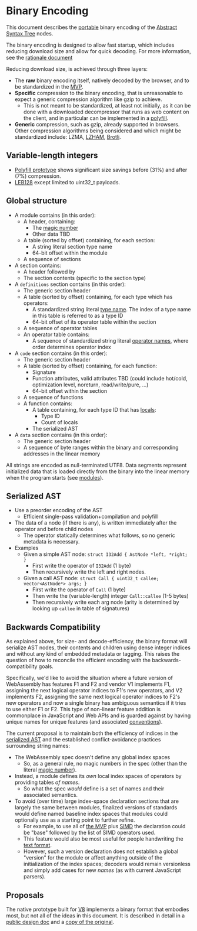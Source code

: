# Binary Encoding

This document describes the [portable](Portability.md) binary encoding of the
[Abstract Syntax Tree](AstSemantics.md) nodes.

The binary encoding is designed to allow fast startup, which includes reducing
download size and allow for quick decoding. For more information, see the 
[rationale document](Rationale.md#why-a-binary-encoding)

Reducing download size, is achieved through three layers:

 * The **raw** binary encoding itself, natively decoded by the browser, and to
   be standardized in the [MVP](MVP.md).
 * **Specific** compression to the binary encoding, that is unreasonable to
   expect a generic compression algorithm like gzip to achieve.
   * This is not meant to be standardized, at least not initially, as it can be
     done with a downloaded decompressor that runs as web content on the client,
     and in particular can be implemented in a [polyfill](Polyfill.md).
 * **Generic** compression, such as gzip, already supported in browsers. Other
   compression algorithms being considered and which might be standardized
   include: LZMA, [LZHAM](https://github.com/richgel999/lzham_codec),
    [Brotli](https://datatracker.ietf.org/doc/draft-alakuijala-brotli/).

## Variable-length integers
 * [Polyfill prototype](https://github.com/WebAssembly/polyfill-prototype-1) shows significant size savings before (31%) and after (7%) compression.
 * [LEB128](https://en.wikipedia.org/wiki/LEB128) except limited to uint32_t payloads.

## Global structure

* A module contains (in this order):
  - A header, containing:
    + The [magic number](https://en.wikipedia.org/wiki/Magic_number_%28programming%29)
    + Other data TBD
  - A table (sorted by offset) containing, for each section:
    + A string literal section type name
    + 64-bit offset within the module
  - A sequence of sections
* A section contains:
  - A header followed by
  - The section contents (specific to the section type)
* A `definitions` section contains (in this order):
  - The generic section header
  - A table (sorted by offset) containing, for each type which has operators:
    + A standardized string literal [type name](AstSemantics.md#expression-types).
      The index of a type name in this table is referred to as a type ID
    + 64-bit offset of its operator table within the section
  - A sequence of operator tables
  - An operator table contains:
    + A sequence of standardized string literal [operator names](AstSemantics.md),
      where order determines operator index
* A `code` section contains (in this order):
  - The generic section header
  - A table (sorted by offset) containing, for each function:
     + Signature
     + Function attributes, valid attributes TBD (could include hot/cold, optimization level, noreturn, read/write/pure, ...)
     + 64-bit offset within the section
  - A sequence of functions
  - A function contains:
    + A table containing, for each type ID that has [locals](AstSemantics.md#local-variables):
      * Type ID
      * Count of locals
    + The serialized AST
* A `data` section contains (in this order):
   - The generic section header
   - A sequence of byte ranges within the binary and corresponding addresses in the linear memory


All strings are encoded as null-terminated UTF8. Data segments represent
initialized data that is loaded directly from the binary into the linear memory
when the program starts (see [modules](Modules.md#linear-memory-section)).

## Serialized AST

* Use a preorder encoding of the AST
  * Efficient single-pass validation+compilation and polyfill
* The data of a node (if there is any), is written immediately after the operator and before child nodes
  * The operator statically determines what follows, so no generic metadata is necessary.
* Examples
  * Given a simple AST node: `struct I32Add { AstNode *left, *right; }`
    * First write the operator of `I32Add` (1 byte)
    * Then recursively write the left and right nodes.
  * Given a call AST node: `struct Call { uint32_t callee; vector<AstNode*> args; }`
    * First write the operator of `Call` (1 byte)
    * Then write the (variable-length) integer `Call::callee` (1-5 bytes)
    * Then recursively write each arg node (arity is determined by looking up `callee` in table of signatures)

## Backwards Compatibility

As explained above, for size- and decode-efficiency, the binary format will serialize AST nodes,
their contents and children using dense integer indices and without any kind of embedded metadata 
or tagging. This raises the question of how to reconcile the efficient encoding with the 
backwards-compatibility goals.

Specifically, we'd like to avoid the situation where a future version of WebAssembly has features 
F1 and F2 and vendor V1 implements F1, assigning the next logical operator indices to F1's new
operators, and V2 implements F2, assigning the same next logical operator indices to F2's new operators 
and now a single binary has ambiguous semantics if it tries to use either F1 or F2. This type of 
non-linear feature addition is commonplace in JavaScript and Web APIs and is guarded against by 
having unique names for unique features (and associated [conventions](https://hsivonen.fi/vendor-prefixes/)).

The current proposal is to maintain both the efficiency of indices in the [serialized AST](BinaryEncoding.md#serialized-ast) and the established
conflict-avoidance practices surrounding string names:
  * The WebAssembly spec doesn't define any global index spaces
    * So, as a general rule, no magic numbers in the spec (other than the literal [magic number](https://en.wikipedia.org/wiki/Magic_number_%28programming%29)).
  * Instead, a module defines its *own* local index spaces of operators by providing tables *of names*. 
    * So what the spec *would* define is a set of names and their associated semantics.
  * To avoid (over time) large index-space declaration sections that are largely the same
    between modules, finalized versions of standards would define named baseline index spaces
    that modules could optionally use as a starting point to further refine.
    * For example, to use all of [the MVP](MVP.md) plus
      [SIMD](PostMVP.md#fixed-width-simd) the declaration could be "base"
      followed by the list of SIMD operators used.
    * This feature would also be most useful for people handwriting the [text format](TextFormat.md).
    * However, such a version declaration does not establish a global "version" for the module
      or affect anything outside of the initialization of the index spaces; decoders would
      remain versionless and simply add cases for new *names* (as with current JavaScript parsers).

## Proposals

The native prototype built for [V8](https://github.com/WebAssembly/v8-native-prototype)
implements a binary format that embodies most, but not all of the ideas in this document.
It is described in detail in a [public design doc](https://docs.google.com/a/google.com/document/d/1761v1AfhFM5kE8NArF_PyXcl-iVh0Dx3InOrmcyIoiI/pub) and a [copy of the original](https://docs.google.com/document/d/1-G11CnMA0My20KI9D7dBR6ZCPOBCRD0oCH6SHCPFGx0/edit?usp=sharing).
